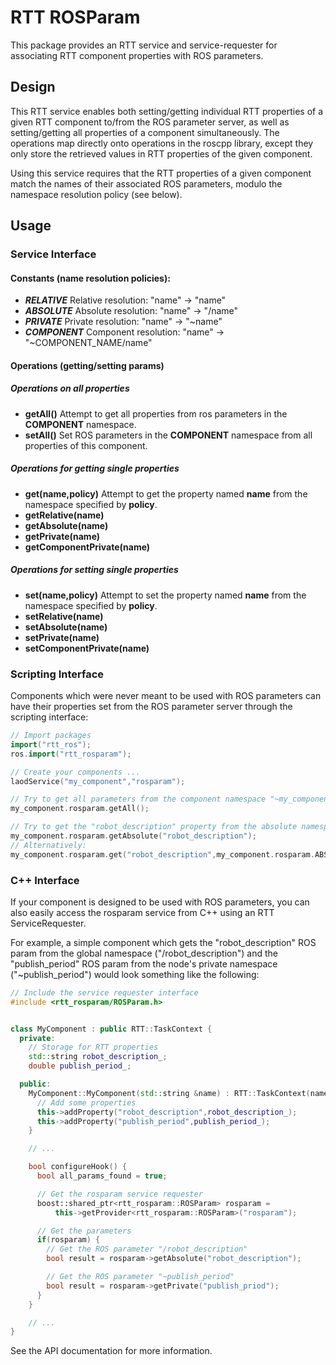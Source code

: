 RTT ROSParam
============

This package provides an RTT service and service-requester for associating RTT
component properties with ROS parameters.

## Design

This RTT service enables both setting/getting individual RTT properties of a
given RTT component to/from the ROS parameter server, as well as setting/getting
all properties of a component simultaneously. The operations map directly onto
operations in the roscpp library, except they only store the retrieved values in
RTT properties of the given component.

Using this service requires that the RTT properties of a given component match
the names of their associated ROS parameters, modulo the namespace resolution
policy (see below).

## Usage

### Service Interface

#### Constants (name resolution policies):

* ***RELATIVE***   Relative resolution:  "name" -> "name"
* ***ABSOLUTE***   Absolute resolution:  "name" -> "/name"
* ***PRIVATE***    Private resolution:   "name" -> "~name"
* ***COMPONENT***  Component resolution: "name" -> "~COMPONENT\_NAME/name"

#### Operations (getting/setting params)

##### Operations on all properties
* **getAll()** Attempt to get all properties from ros parameters in the
  **COMPONENT** namespace.
* **setAll()** Set ROS parameters in the **COMPONENT** namespace from all
  properties of this component.

##### Operations for getting single properties

* **get(name,policy)** Attempt to get the property named **name** from the
  namespace specified by **policy**.
* **getRelative(name)**
* **getAbsolute(name)**
* **getPrivate(name)**
* **getComponentPrivate(name)**

##### Operations for setting single properties

* **set(name,policy)** Attempt to set the property named **name** from the
  namespace specified by **policy**.
* **setRelative(name)**
* **setAbsolute(name)**
* **setPrivate(name)**
* **setComponentPrivate(name)**

### Scripting Interface

Components which were never meant to be used with ROS parameters can have their
properties set from the ROS parameter server through the scripting interface:

```cpp
// Import packages
import("rtt_ros");
ros.import("rtt_rosparam");

// Create your components ...
laodService("my_component","rosparam");

// Try to get all parameters from the component namespace "~my_component/..."
my_component.rosparam.getAll();

// Try to get the "robot_description" property from the absolute namespace "/robot_description"
my_component.rosparam.getAbsolute("robot_description");
// Alternatively:
my_component.rosparam.get("robot_description",my_component.rosparam.ABSOLUTE);
```

### C++ Interface

If your component is designed to be used with ROS parameters, you can also
easily access the rosparam service from C++ using an RTT ServiceRequester.

For example, a simple component which gets the "robot\_description" ROS param
from the global namespace ("/robot\_description") and the "publish\_period" ROS
param from the node's private namespace ("~publish\_period") would look something
like the following:

```cpp
// Include the service requester interface
#include <rtt_rosparam/ROSParam.h>


class MyComponent : public RTT::TaskContext {
  private:
    // Storage for RTT properties
    std::string robot_description_;
    double publish_period_;

  public:
    MyComponent::MyComponent(std::string &name) : RTT::TaskContext(name) {
      // Add some properties
      this->addProperty("robot_description",robot_description_);
      this->addProperty("publish_period",publish_period_);
    }

    // ... 

    bool configureHook() {
      bool all_params_found = true;

      // Get the rosparam service requester
      boost::shared_ptr<rtt_rosparam::ROSParam> rosparam =
          this->getProvider<rtt_rosparam::ROSParam>("rosparam");

      // Get the parameters
      if(rosparam) {
        // Get the ROS parameter "/robot_description"
        bool result = rosparam->getAbsolute("robot_description");

        // Get the ROS parameter "~publish_period"
        bool result = rosparam->getPrivate("publish_priod");
      }
    }

    // ...
}
```

See the API documentation for more information.
